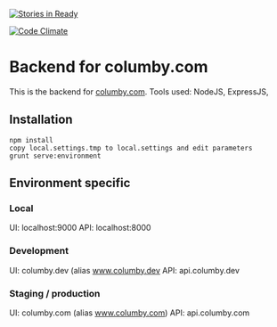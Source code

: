 [![Stories in Ready](https://badge.waffle.io/columby/api.columby.com.png?label=ready&title=Ready)](http://waffle.io/columby/api.columby.com)

[![Code Climate](https://codeclimate.com/github/columby/api.columby.com/badges/gpa.svg)](https://codeclimate.com/github/columby/api.columby.com)

# Backend for columby.com

This is the backend for [columby.com](http://columby.com). Tools used: 
NodeJS, ExpressJS, 

## Installation

    npm install
    copy local.settings.tmp to local.settings and edit parameters
    grunt serve:environment
    
## Environment specific
### Local
  UI: localhost:9000
  API: localhost:8000
  
### Development
  UI: columby.dev (alias www.columby.dev
  API: api.columby.dev
  
### Staging / production
  UI: columby.com (alias www.columby.com)
  API: api.columby.com
  
 
